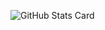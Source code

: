 ![GitHub Stats Card](https://github-readme-stats.vercel.app/api?username=Mikaner&count_private=true&theme=dracula)